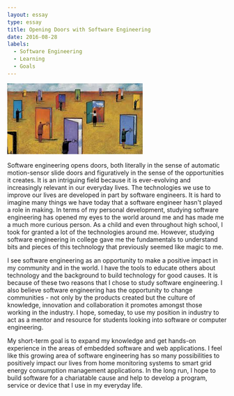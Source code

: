 ```yaml
---
layout: essay
type: essay
title: Opening Doors with Software Engineering
date: 2016-08-28
labels:
  - Software Engineering
  - Learning
  - Goals
---
```

<img class="ui fluid centered rounded image" src="../images/swengropendoors.jpeg">

Software engineering opens doors, both literally in the sense of automatic motion-sensor slide doors and figuratively in the sense of the opportunities it creates. It is an intriguing field because it is ever-evolving and increasingly relevant in our everyday lives. The technologies we use to improve our lives are developed in part by software engineers. It is hard to imagine many things we have today that a software engineer hasn't played a role in making. In terms of my personal development, studying software engineering has opened my eyes to the world around me and has made me a much more curious person. As a child and even throughout high school, I took for granted a lot of the technologies around me. However, studying software engineering in college gave me the fundamentals to understand bits and pieces of this technology that previously seemed like magic to me.

I see software engineering as an opportunity to make a positive impact in my community and in the world. I have the tools to educate others about technology and the background to build technology for good causes. It is because of these two reasons that I chose to study software engineering. I also believe software engineering has the opportunity to change communities - not only by the products created but the culture of knowledge, innovation and collaboration it promotes amongst those working in the industry. I hope, someday, to use my position in industry to act as a mentor and resource for students looking into software or computer engineering. 

My short-term goal is to expand my knowledge and get hands-on experience in the areas of embedded software and web applications. I feel like this growing area of software engineering has so many possibilities to positively impact our lives from home monitoring systems to smart grid energy consumption management applications. In the long run, I hope to build software for a chariatable cause and help to develop a program, service or device that I use in my everyday life. 


